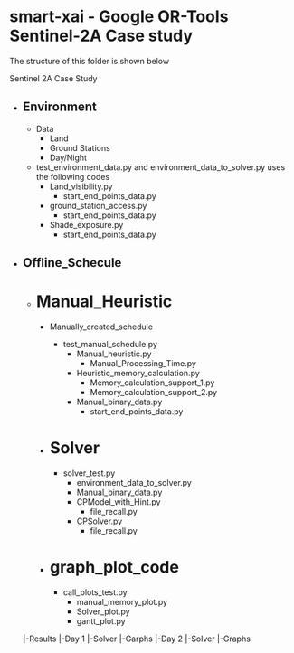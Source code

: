 # smart-xai - Google OR-Tools Sentinel-2A Case study

The structure of this folder is shown below<br/>

Sentinel 2A Case Study<br/>

 - ## Environment
      - Data
          - Land
          - Ground Stations
          - Day/Night
      - test_environment_data.py and environment_data_to_solver.py uses the following codes
          - Land_visibility.py
              - start_end_points_data.py
          - ground_station_access.py
              - start_end_points_data.py
          - Shade_exposure.py
             - start_end_points_data.py

 - ## Offline_Schecule
      - # Manual_Heuristic
          - Manually_created_schedule
               - test_manual_schedule.py 
                    - Manual_heuristic.py
                        - Manual_Processing_Time.py
                    - Heuristic_memory_calculation.py
                         - Memory_calculation_support_1.py
                         - Memory_calculation_support_2.py
                    - Manual_binary_data.py
                         - start_end_points_data.py
        
           - # Solver
             - solver_test.py
                - environment_data_to_solver.py
                - Manual_binary_data.py
                - CPModel_with_Hint.py
                   - file_recall.py
                - CPSolver.py
                   - file_recall.py
          
           - # graph_plot_code
               - call_plots_test.py
                   - manual_memory_plot.py
                   - Solver_plot.py
                   - gantt_plot.py
     
     |-Results
          |-Day 1
              |-Solver
              |-Garphs
          |-Day 2
              |-Solver
              |-Graphs
